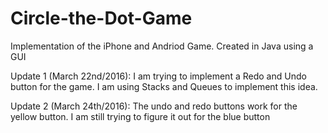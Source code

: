 # Circle-the-Dot-Game

Implementation of the iPhone and Andriod Game. Created in Java using a GUI

Update 1 (March 22nd/2016): I am trying to implement a Redo and Undo button for the game. I am using Stacks and Queues to implement this idea. 

Update 2 (March 24th/2016): The undo and redo buttons work for the yellow button. I am still trying to figure it out for the blue button
